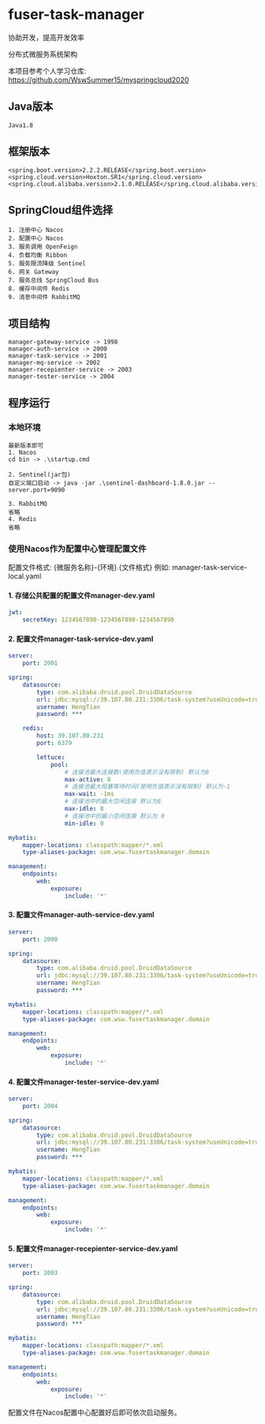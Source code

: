 # fuser-task-manager

协助开发，提高开发效率

分布式微服务系统架构

本项目参考个人学习仓库: https://github.com/WswSummer15/myspringcloud2020
## Java版本
```text
Java1.8
```

## 框架版本
```text
<spring.boot.version>2.2.2.RELEASE</spring.boot.version>
<spring.cloud.version>Hoxton.SR1</spring.cloud.version>
<spring.cloud.alibaba.version>2.1.0.RELEASE</spring.cloud.alibaba.version>
```

## SpringCloud组件选择
```text
1. 注册中心 Nacos
2. 配置中心 Nacos
3. 服务调用 OpenFeign
4. 负载均衡 Ribbon
5. 服务限流降级 Sentinel
6. 网关 Gateway
7. 服务总线 SpringCloud Bus
8. 缓存中间件 Redis
9. 消息中间件 RabbitMQ
```
## 项目结构
```text
manager-gateway-service -> 1998
manager-auth-service -> 2000
manager-task-service -> 2001
manager-mq-service -> 2002
manager-recepienter-service -> 2003
manager-tester-service -> 2004
```

## 程序运行
### 本地环境
```text
最新版本即可
1. Nacos
cd bin -> .\startup.cmd

2. Sentinel(jar包)
自定义端口启动 -> java -jar .\sentinel-dashboard-1.8.0.jar --server.port=9090

3. RabbitMQ
省略
4. Redis
省略
```

### 使用Nacos作为配置中心管理配置文件
配置文件格式: {微服务名称}-{环境}.{文件格式}
例如: manager-task-service-local.yaml

#### 1. 存储公共配置的配置文件manager-dev.yaml

```yaml
jwt:
    secretKey: 1234567890-1234567890-1234567890
```

#### 2. 配置文件manager-task-service-dev.yaml

```yaml
server:
    port: 2001

spring:
    datasource:
        type: com.alibaba.druid.pool.DruidDataSource
        url: jdbc:mysql://39.107.80.231:3306/task-system?useUnicode=true&characterEncoding=utf8&serverTimezone=Asia/Shanghai
        username: HengTian
        password: ***

    redis:
        host: 39.107.80.231
        port: 6379

        lettuce:
            pool:
                # 连接池最大连接数(使用负值表示没有限制) 默认为8
                max-active: 8
                # 连接池最大阻塞等待时间(使用负值表示没有限制) 默认为-1
                max-wait: -1ms
                # 连接池中的最大空闲连接 默认为8
                max-idle: 8
                # 连接池中的最小空闲连接 默认为 0
                min-idle: 0

mybatis:
    mapper-locations: classpath:mapper/*.xml
    type-aliases-package: com.wsw.fusertaskmanager.domain

management:
    endpoints:
        web:
            exposure:
                include: '*' 
```

#### 3. 配置文件manager-auth-service-dev.yaml

```yaml
server:
    port: 2000

spring:
    datasource:
        type: com.alibaba.druid.pool.DruidDataSource
        url: jdbc:mysql://39.107.80.231:3306/task-system?useUnicode=true&characterEncoding=utf8&serverTimezone=Asia/Shanghai
        username: HengTian
        password: ***

mybatis:
    mapper-locations: classpath:mapper/*.xml
    type-aliases-package: com.wsw.fusertaskmanager.domain

management:
    endpoints:
        web:
            exposure:
                include: '*'
```

#### 4. 配置文件manager-tester-service-dev.yaml

```yaml
server:
    port: 2004

spring:
    datasource:
        type: com.alibaba.druid.pool.DruidDataSource
        url: jdbc:mysql://39.107.80.231:3306/task-system?useUnicode=true&characterEncoding=utf8&serverTimezone=Asia/Shanghai
        username: HengTian
        password: ***

mybatis:
    mapper-locations: classpath:mapper/*.xml
    type-aliases-package: com.wsw.fusertaskmanager.domain

management:
    endpoints:
        web:
            exposure:
                include: '*'
```

#### 5. 配置文件manager-recepienter-service-dev.yaml

```yaml
server:
    port: 2003

spring:
    datasource:
        type: com.alibaba.druid.pool.DruidDataSource
        url: jdbc:mysql://39.107.80.231:3306/task-system?useUnicode=true&characterEncoding=utf8&serverTimezone=Asia/Shanghai
        username: HengTian
        password: ***

mybatis:
    mapper-locations: classpath:mapper/*.xml
    type-aliases-package: com.wsw.fusertaskmanager.domain

management:
    endpoints:
        web:
            exposure:
                include: '*'
```

配置文件在Nacos配置中心配置好后即可依次启动服务。

